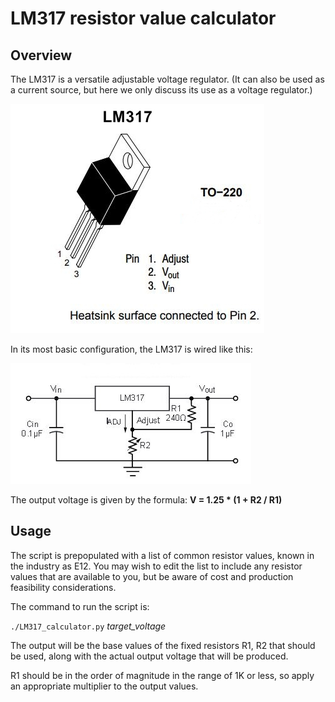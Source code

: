 # LM317 resistor value calculator

## Overview

The LM317 is a versatile adjustable voltage regulator. (It can also be used as a current source,
but here we only discuss its use as a voltage regulator.)

![LM317 TO-220](LM317.jpg)

In its most basic configuration, the LM317 is wired like this:

![LM317 simple voltage regulator](LM317-basic.jpg)

The output voltage is given by the formula: **V = 1.25 * (1 + R2 / R1)**

## Usage

The script is prepopulated with a list of common resistor values, known in the industry
as E12. You may wish to edit the list to include any resistor values that are available to you,
but be aware of cost and production feasibility considerations.

The command to run the script is:

`./LM317_calculator.py` *target_voltage*

The output will be the base values of the fixed resistors R1, R2 that should be used,
along with the actual output voltage that will be produced.

R1 should be in the order of magnitude in the range of 1K or less, so apply an appropriate
multiplier to the output values.
